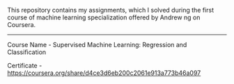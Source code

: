 This repository contains my assignments, which I solved during the first course of machine learning specialization offered by Andrew ng on Coursera.

---
Course Name - Supervised Machine Learning: Regression and Classification

Certificate - https://coursera.org/share/d4ce3d6eb200c2061e913a773b46a097
